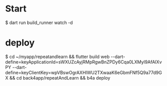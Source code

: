  # Start
 $
 dart run build_runner watch -d

# deploy
$
cd ~/myapp/repeatandlearn && flutter build web --dart-define=keyApplicationId=sWXUZcAyjRMpRgwBnZPDy6Cqa0LXMyl9AfAIXvPY --dart-define=keyClientKey=wpVBswOgrAXHlWU2TXwaaK6eGbmFNf5Q9a77d9GX  && cd back4app/repeatAndLearn && b4a deploy
 
